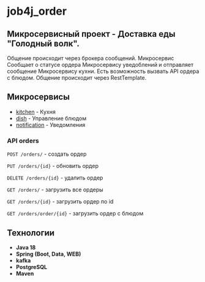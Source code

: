 # job4j_order

## Микросервисный проект - Доставка еды "Голодный волк".
Общение происходит через брокера сообщений. Микросервис Сообщает о статусе ордера Микросервису уведоблений и отправляет сообщение Микросервису кухни. Есть возможность вызвать API ордера с блюдом. Общение происходит через RestTemplate.
## Микросервисы
+ [kitchen](https://github.com/ferveks3509/job4j_kitchen) - Кухня
+ [dish](https://github.com/ferveks3509/job4j_dish) - Управление блюдом
+ [notification](https://github.com/ferveks3509/job4j_notification) - Уведомления

### API orders
`POST /orders/` - создать ордер

`PUT /orders/{id}` - обновить ордер

`DELETE /orders/{id}` - удалить ордер

`GET /orders/` - загрузить все ордеры

`GET /orders/{id}` - загрузить ордер по id

`GET /orders/order/{id}` - загрузить ордер с блюдом

## Технологии

+ **Java 18**
+ **Spring (Boot, Data, WEB)**
+ **kafka**
+ **PostgreSQL**
+ **Maven**
